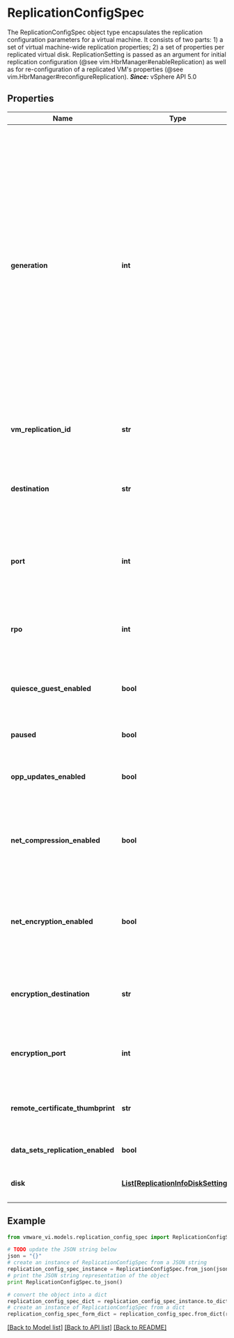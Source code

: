 # ReplicationConfigSpec

The ReplicationConfigSpec object type encapsulates the replication configuration parameters for a virtual machine.  It consists of two parts: 1) a set of virtual machine-wide replication properties; 2) a set of properties per replicated virtual disk. ReplicationSetting is passed as an argument for initial replication configuration (@see vim.HbrManager#enableReplication) as well as for re-configuration of a replicated VM's properties (@see vim.HbrManager#reconfigureReplication).  ***Since:*** vSphere API 5.0 

## Properties
Name | Type | Description | Notes
------------ | ------------- | ------------- | -------------
**generation** | **int** | A generation number (&amp;gt;&#x3D;0) that reflects the \&quot;freshness\&quot; of the ReplicationConfigSpec on which a re-configuration is based.  The generation number is used to detect and disallow concurrent updates to a VM&#39;s replication settings. For initial replication enablement, generation &#x3D; 0. The replication settings of every replication re-configuration operation must reflect the latest generation number known to the caller. It takes an explicit call to get the latest replication settings to find out what the latest generation number is. The update algorithm of the generation number is opaque to the caller; e.g., the caller cannot assume that the generation numbers are incremented by one every time replication is (re)configured, not even that they are changing monotonically.  ***Since:*** vSphere API 5.0  | 
**vm_replication_id** | **str** | An opaque identifier that uniquely identifies a replicated VM between primary and secondary sites.  ***Since:*** vSphere API 5.0  | 
**destination** | **str** | The IP address of the HBR Server in the secondary site where this VM is replicated to.  Note: If net encryption is enabled, this is the address of the encryption tunnelling agent.  ***Since:*** vSphere API 5.0  | 
**port** | **int** | The port on the HBR Server in the secondary site where this VM is replicated to.  Note: If net encryption is enabled, this is the port of the encryption tunneling agent.  ***Since:*** vSphere API 5.0  | 
**rpo** | **int** | The Recovery Point Objective specified for this VM, in minutes.  Currently, valid values are in the range of 1 minute to 1440 minutes (24 hours).  ***Since:*** vSphere API 5.0  | 
**quiesce_guest_enabled** | **bool** | Flag that indicates whether or not to quiesce the file system or applications in the guest OS before a consistent replica is created.  ***Since:*** vSphere API 5.0  | 
**paused** | **bool** | Flag that indicates whether or not the vm or group has been paused for replication.  ***Since:*** vSphere API 5.0  | 
**opp_updates_enabled** | **bool** | Flag that indicates whether or not to perform opportunistic updates in-between consistent replicas.  ***Since:*** vSphere API 5.0  | 
**net_compression_enabled** | **bool** | Flag that indicates whether or not compression should be used when sending traffic over the network.  The primary will negotiate the best compression with the server on the secondary if this is enabled.  ***Since:*** vSphere API 6.0  | [optional] 
**net_encryption_enabled** | **bool** | Flag that indicates whether or not encription should be used when sending traffic over the network.  The primary will use the remoteCertificateThumbprint to verify the identity of the remote server.  ***Since:*** vSphere API 6.7  | [optional] 
**encryption_destination** | **str** | The IP address of the remote HBR server, target for encrypted LWD.  This field is required when net encryption is enabled, ignored otherwise.  ***Since:*** vSphere API 6.7  | [optional] 
**encryption_port** | **int** | The port on the remote HBR server, target for encrypted LWD.  This field is only relevant when net encryption is enabled.  ***Since:*** vSphere API 6.7  | [optional] 
**remote_certificate_thumbprint** | **str** | The SHA256 thumbprint of the remote server certificate.  This field is only relevant when net encription is enabled.  ***Since:*** vSphere API 6.7  | [optional] 
**data_sets_replication_enabled** | **bool** | Flag that indicates whether DataSets files are replicated or not.  | [optional] 
**disk** | [**List[ReplicationInfoDiskSettings]**](ReplicationInfoDiskSettings.md) | The set of the disks of this VM that are configured for replication.  ***Since:*** vSphere API 5.0  | [optional] 

## Example

```python
from vmware_vi.models.replication_config_spec import ReplicationConfigSpec

# TODO update the JSON string below
json = "{}"
# create an instance of ReplicationConfigSpec from a JSON string
replication_config_spec_instance = ReplicationConfigSpec.from_json(json)
# print the JSON string representation of the object
print ReplicationConfigSpec.to_json()

# convert the object into a dict
replication_config_spec_dict = replication_config_spec_instance.to_dict()
# create an instance of ReplicationConfigSpec from a dict
replication_config_spec_form_dict = replication_config_spec.from_dict(replication_config_spec_dict)
```
[[Back to Model list]](../README.md#documentation-for-models) [[Back to API list]](../README.md#documentation-for-api-endpoints) [[Back to README]](../README.md)


